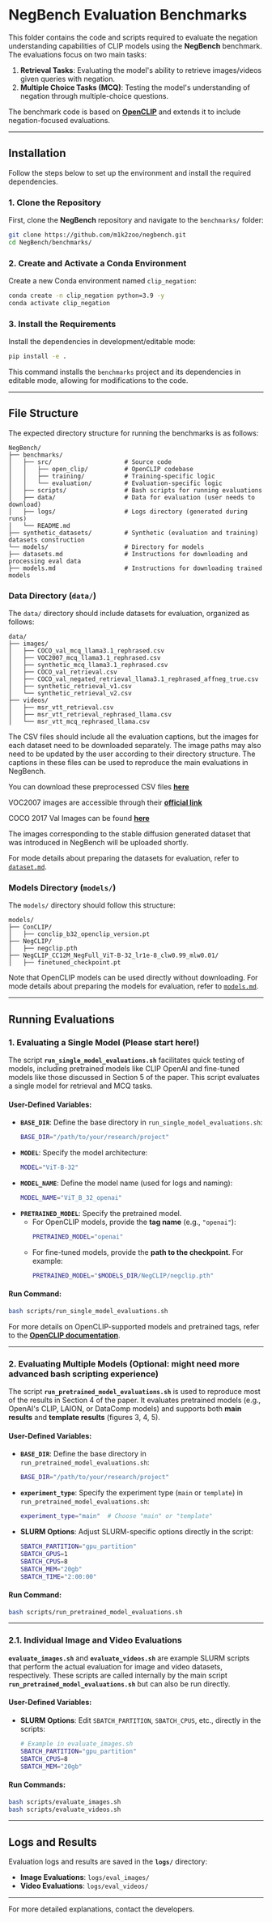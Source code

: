 # NegBench Evaluation Benchmarks

This folder contains the code and scripts required to evaluate the negation understanding capabilities of CLIP models using the **NegBench** benchmark. The evaluations focus on two main tasks:
1. **Retrieval Tasks**: Evaluating the model's ability to retrieve images/videos given queries with negation.
2. **Multiple Choice Tasks (MCQ)**: Testing the model's understanding of negation through multiple-choice questions.

The benchmark code is based on **[OpenCLIP](https://github.com/mlfoundations/open_clip)** and extends it to include negation-focused evaluations.

---

## Installation

Follow the steps below to set up the environment and install the required dependencies.

### 1. Clone the Repository

First, clone the **NegBench** repository and navigate to the `benchmarks/` folder:
```bash
git clone https://github.com/m1k2zoo/negbench.git
cd NegBench/benchmarks/
```

### 2. Create and Activate a Conda Environment

Create a new Conda environment named `clip_negation`:
```bash
conda create -n clip_negation python=3.9 -y
conda activate clip_negation
```

### 3. Install the Requirements

Install the dependencies in development/editable mode:
```bash
pip install -e .
```

This command installs the `benchmarks` project and its dependencies in editable mode, allowing for modifications to the code.

---

## File Structure

The expected directory structure for running the benchmarks is as follows:

```
NegBench/
├── benchmarks/
│   ├── src/                    # Source code
│   │   ├── open_clip/          # OpenCLIP codebase
│   │   ├── training/           # Training-specific logic
│   │   └── evaluation/         # Evaluation-specific logic
│   ├── scripts/                # Bash scripts for running evaluations
│   ├── data/                   # Data for evaluation (user needs to download)
│   ├── logs/                   # Logs directory (generated during runs)
│   └── README.md
├── synthetic_datasets/         # Synthetic (evaluation and training) datasets construction
└── models/                     # Directory for models
├── datasets.md                 # Instructions for downloading and processing eval data
├── models.md                   # Instructions for downloading trained models
```

### Data Directory (`data/`)

The `data/` directory should include datasets for evaluation, organized as follows:
```
data/
├── images/
│   ├── COCO_val_mcq_llama3.1_rephrased.csv
│   ├── VOC2007_mcq_llama3.1_rephrased.csv
│   ├── synthetic_mcq_llama3.1_rephrased.csv
│   ├── COCO_val_retrieval.csv
│   ├── COCO_val_negated_retrieval_llama3.1_rephrased_affneg_true.csv
│   ├── synthetic_retrieval_v1.csv
│   └── synthetic_retrieval_v2.csv
├── videos/
│   ├── msr_vtt_retrieval.csv
│   ├── msr_vtt_retrieval_rephrased_llama.csv
│   └── msr_vtt_mcq_rephrased_llama.csv
```

The CSV files should include all the evaluation captions, but the images for each dataset need to be downloaded separately. The image paths may also need to be updated by the user according to their directory structure. The captions in these files can be used to reproduce the main evaluations in NegBench.

You can download these preprocessed CSV files **[here](https://drive.google.com/drive/folders/1kSEq0mkV1t1T8GuOAM65iz_iAA7e5gxB?usp=sharing)**

VOC2007 images are accessible through their **[official link](http://host.robots.ox.ac.uk/pascal/VOC/voc2007/VOCtrainval_06-Nov-2007.tar)**

COCO 2017 Val Images can be found **[here](https://cocodataset.org/#download)**

The images corresponding to the stable diffusion generated dataset that was introduced in NegBench will be uploaded shortly. 

For mode details about preparing the datasets for evaluation, refer to [`dataset.md`](../dataset.md).


### Models Directory (`models/`)

The `models/` directory should follow this structure:
```
models/
├── ConCLIP/
│   ├── conclip_b32_openclip_version.pt
├── NegCLIP/
│   ├── negclip.pth
├── NegCLIP_CC12M_NegFull_ViT-B-32_lr1e-8_clw0.99_mlw0.01/
│   ├── finetuned_checkpoint.pt
```

Note that OpenCLIP models can be used directly without downloading.
For mode details about preparing the models for evaluation, refer to [`models.md`](../models.md).

---

## Running Evaluations

### 1. Evaluating a Single Model (Please start here!)

The script **`run_single_model_evaluations.sh`** facilitates quick testing of models, including pretrained models like CLIP OpenAI and fine-tuned models like those discussed in Section 5 of the paper. This script evaluates a single model for retrieval and MCQ tasks.

#### User-Defined Variables:
- **`BASE_DIR`**: Define the base directory in `run_single_model_evaluations.sh`:
  ```bash
  BASE_DIR="/path/to/your/research/project"
  ```
- **`MODEL`**: Specify the model architecture:
  ```bash
  MODEL="ViT-B-32"
  ```
- **`MODEL_NAME`**: Define the model name (used for logs and naming):
  ```bash
  MODEL_NAME="ViT_B_32_openai"
  ```
- **`PRETRAINED_MODEL`**: Specify the pretrained model.  
  - For OpenCLIP models, provide the **tag name** (e.g., `"openai"`):
    ```bash
    PRETRAINED_MODEL="openai"
    ```
  - For fine-tuned models, provide the **path to the checkpoint**. For example:
    ```bash
    PRETRAINED_MODEL="$MODELS_DIR/NegCLIP/negclip.pth"
    ```

#### Run Command:
```bash
bash scripts/run_single_model_evaluations.sh
```

For more details on OpenCLIP-supported models and pretrained tags, refer to the **[OpenCLIP documentation](https://github.com/mlfoundations/open_clip)**.

---

### 2. Evaluating Multiple Models (Optional: might need more advanced bash scripting experience)

The script **`run_pretrained_model_evaluations.sh`** is used to reproduce most of the results in Section 4 of the paper. It evaluates pretrained models (e.g., OpenAI's CLIP, LAION, or DataComp models) and supports both **main results** and **template results** (figures 3, 4, 5).

#### User-Defined Variables:
- **`BASE_DIR`**: Define the base directory in `run_pretrained_model_evaluations.sh`:
  ```bash
  BASE_DIR="/path/to/your/research/project"
  ```
- **`experiment_type`**: Specify the experiment type (`main` or `template`) in `run_pretrained_model_evaluations.sh`:
  ```bash
  experiment_type="main"  # Choose "main" or "template"
  ```
- **SLURM Options**: Adjust SLURM-specific options directly in the script:
  ```bash
  SBATCH_PARTITION="gpu_partition"
  SBATCH_GPUS=1
  SBATCH_CPUS=8
  SBATCH_MEM="20gb"
  SBATCH_TIME="2:00:00"
  ```

#### Run Command:
```bash
bash scripts/run_pretrained_model_evaluations.sh
```

---

### 2.1. Individual Image and Video Evaluations

**`evaluate_images.sh`** and **`evaluate_videos.sh`** are example SLURM scripts that perform the actual evaluation for image and video datasets, respectively. These scripts are called internally by the main script **`run_pretrained_model_evaluations.sh`** but can also be run directly.

#### User-Defined Variables:
- **SLURM Options**: Edit `SBATCH_PARTITION`, `SBATCH_CPUS`, etc., directly in the scripts:
  ```bash
  # Example in evaluate_images.sh
  SBATCH_PARTITION="gpu_partition"
  SBATCH_CPUS=8
  SBATCH_MEM="20gb"
  ```

#### Run Commands:
```bash
bash scripts/evaluate_images.sh
bash scripts/evaluate_videos.sh
```

---

## Logs and Results

Evaluation logs and results are saved in the **`logs/`** directory:
- **Image Evaluations**: `logs/eval_images/`
- **Video Evaluations**: `logs/eval_videos/`

---

For more detailed explanations, contact the developers.
